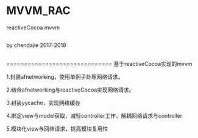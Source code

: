 # MVVM_RAC
reactiveCocoa mvvm

##
by chendajie 2017-2018
##
==============================
基于reactiveCocoa实现的mvvm


1.封装afnetworking，使用单例子处理网络请求。

2.结合afnetworking与reactiveCocoa实现网络请求。

3.封装yycache，实现网络缓存

4.绑定view与model获取，减轻controller工作，解耦网络请求与controller

5.模块化view与网络请求，提高模块复用性



